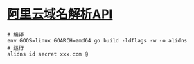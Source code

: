 # [阿里云域名解析API](https://help.aliyun.com/document_detail/29739.html)

``` shell
# 编译
env GOOS=linux GOARCH=amd64 go build -ldflags -w -o alidns
# 运行
alidns id secret xxx.com @
```